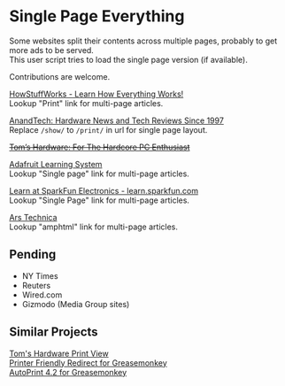 # Single Page Everything

Some websites split their contents across multiple pages, probably to get more ads to be served.  
This user script tries to load the single page version (if available).

Contributions are welcome.

[HowStuffWorks - Learn How Everything Works!](https://www.howstuffworks.com/)  
Lookup "Print" link for multi-page articles.

[AnandTech: Hardware News and Tech Reviews Since 1997](http://www.anandtech.com/)  
Replace `/show/` to `/print/` in url for single page layout.

~~[Tom’s Hardware: For The Hardcore PC Enthusiast](https://www.tomshardware.com/)~~

[Adafruit Learning System](https://learn.adafruit.com/)  
Lookup "Single page" link for multi-page articles.

[Learn at SparkFun Electronics - learn.sparkfun.com](https://learn.sparkfun.com/)  
Lookup "Single Page" link for multi-page articles.

[Ars Technica](https://arstechnica.com/)  
Lookup "amphtml" link for multi-page articles.

## Pending

- NY Times
- Reuters
- Wired.com
- Gizmodo (Media Group sites)

## Similar Projects

[Tom's Hardware Print View](https://greasyfork.org/en/scripts/34630-tom-s-hardware-print-view)  
[Printer Friendly Redirect for Greasemonkey](http://userscripts-mirror.org/scripts/show/7986)  
[AutoPrint 4.2 for Greasemonkey](http://userscripts-mirror.org/scripts/show/13368)

